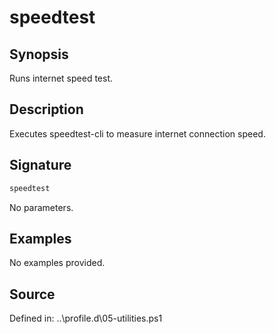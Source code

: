 # speedtest

## Synopsis

Runs internet speed test.

## Description

Executes speedtest-cli to measure internet connection speed.

## Signature

```powershell
speedtest
```

No parameters.

## Examples

No examples provided.

## Source

Defined in: ..\profile.d\05-utilities.ps1
